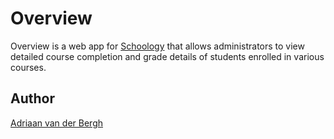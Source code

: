 # Overview
Overview is a web app for [Schoology](https://www.schoology.com) that allows administrators to view detailed course completion and grade details of students enrolled in various courses.
## Author
[Adriaan van der Bergh](https://www.github.com/avanderbergh)